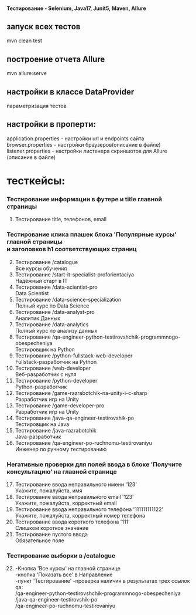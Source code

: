#### Тестирование - Selenium, Java17, Junit5, Maven, Allure 

## запуск всех тестов
mvn clean test

## построение отчета Allure
mvn allure:serve

## настройки в классе DataProvider
параметризация тестов

## настройки в проперти:
application.properties - настройки url и endpoints сайта<br>
browser.properties - настройки браузеров(описание в файле)<br>
listener.properties - настройки листенера скриншотов для Allure (описание в файле)

# тесткейсы:
### Тестирование информации в футере и title главной страницы
1. Тестирование title, телефонов, email
### Тестирование клика плашек блока 'Популярные курсы' главной страницы<br>и заголовков h1 соответствующих страниц
2. Тестирование /catalogue<br>Все курсы обучения
3. Тестирование /start-it-specialist-proforientaciya<br>Надёжный старт в IT
4. Тестирование /data-scientist-pro<br>Data Scientist
5. Тестирование /data-science-specialization<br>Полный курс по Data Science
6. Тестирование /data-analyst-pro<br>Аналитик Данных
7. Тестирование /data-analytics<br>Полный курс по анализу данных
8. Тестирование /qa-engineer-python-testirovshchik-programmnogo-obespecheniya<br>Тестировщик на Python
9. Тестирование /python-fullstack-web-developer<br>Fullstack-разработчик на Python
10. Тестирование /web-developer<br>Веб-разработчик с нуля
11. Тестирование /python-developer<br>Python-разработчик
12. Тестирование /game-razrabotchik-na-unity-i-c-sharp<br>Разработчик игр на Unity
13. Тестирование /game-developer-pro<br>Разработчик игр на Unity
14. Тестирование /java-qa-engineer-testirovshik-po<br>Тестировщик на Java
15. Тестирование /java-razrabotchik<br>Java-разработчик
16. Тестирование /qa-engineer-po-ruchnomu-testirovaniyu<br>Инженер по ручному тестированию
### Негативные проверки для полей ввода в блоке 'Получите консультацию' на главной странице
17. Тестирование ввода неправильного имени '123'<br>Укажите, пожалуйста, имя
18. Тестирование ввода неправильного email '123'<br>Укажите, пожалуйста, корректный email
19. Тестирование ввода неправильного телефона '111111111122'<br>Укажите, пожалуйста, корректный номер телефона
20. Тестирование ввода короткого телефона '111'<br>Слишком короткое значение
21. Тестирование пустого ввода<br>Обязательное поле
### Тестирование выборки в /catalogue
22. -Кнопка 'Все курсы' на главной странице<br>
    -кнопка 'Показать все' в Направление<br>
    -пункт 'Тестирование'
    -проверка наличия в результатах трех ссылок qa:<br>
      /qa-engineer-python-testirovshchik-programmnogo-obespecheniya<br>
      /java-qa-engineer-testirovshik-po<br>
      /qa-engineer-po-ruchnomu-testirovaniyu

